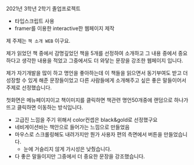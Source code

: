 2021년 3학년 2학기 졸업프로젝트

- 타입스크립트 사용
- framer를 이용한 interactive한 웹페이지 제작

제 주제는 `책 소개 WEB` 이구요.

제가 읽었던 책 중에서 감명깊었던 책을 5개를 선정하여 소개하고 그 내용 중에서 중요하다고 생각한 내용을 적었고 그중에서도 더 와닿는 문장을 강조한 웹페이지 입니다.

제가 자기개발을 많이 하고 명언을 좋아하는데 이 책들을 읽으면서 동기부여도 받고 더 성장할 수 있게 해준 문장들이었고 다른 사람들에게 소개해주고 싶은 좋은 말들이어서 주제로 선정했습니다.

첫화면은 메뉴페이지이고 책이미지를 클릭하면 책관련 명언50개중에 랜덤으로 하나가 뜨고 클릭하면 이동하는 방식입니다.

- 고급진 느낌을 주기 위해서 color컨셉은 black&gold로 선정했구요
- 네비게이션바는 책안으로 들어가는 느낌으로 만들었음
- 마우스로 스크롤링해도 내려가지만 뭔가 사용자 편의 측면에서 버튼을 만들었습니다.
  - 눈에 거슬리지 않게 가시성은 낮췄습니다.
- 다 좋은 말들이지만 그중에서 더 중요한 문장을 강조했습니다.

